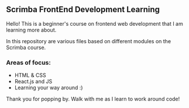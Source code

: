 ## Scrimba FrontEnd Development Learning
Hello!
This is a beginner's course on frontend web development that I am learning more about.

In this repository are various files based on different modules on the Scrimba course.

### Areas of focus:
* HTML & CSS
* React.js and JS
* Learning your way around :)

Thank you for popping by.
Walk with me as I learn to work around code!
